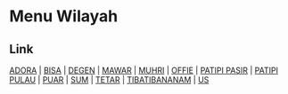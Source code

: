 # Menu Wilayah

## Link

[ADORA](https://github.com/gigit-pemilu/pemilu-2024-92-papua-barat/tree/main/pileg-dpr/hitung-suara/sub/92-papua-barat/sub/03-fak-fak/sub/09-teluk-patipi/sub/2011-adora)
 | 
[BISA](https://github.com/gigit-pemilu/pemilu-2024-92-papua-barat/tree/main/pileg-dpr/hitung-suara/sub/92-papua-barat/sub/03-fak-fak/sub/09-teluk-patipi/sub/2022-bisa)
 | 
[DEGEN](https://github.com/gigit-pemilu/pemilu-2024-92-papua-barat/tree/main/pileg-dpr/hitung-suara/sub/92-papua-barat/sub/03-fak-fak/sub/09-teluk-patipi/sub/2002-degen)
 | 
[MAWAR](https://github.com/gigit-pemilu/pemilu-2024-92-papua-barat/tree/main/pileg-dpr/hitung-suara/sub/92-papua-barat/sub/03-fak-fak/sub/09-teluk-patipi/sub/2017-mawar)
 | 
[MUHRI](https://github.com/gigit-pemilu/pemilu-2024-92-papua-barat/tree/main/pileg-dpr/hitung-suara/sub/92-papua-barat/sub/03-fak-fak/sub/09-teluk-patipi/sub/2021-muhri)
 | 
[OFFIE](https://github.com/gigit-pemilu/pemilu-2024-92-papua-barat/tree/main/pileg-dpr/hitung-suara/sub/92-papua-barat/sub/03-fak-fak/sub/09-teluk-patipi/sub/2020-offie)
 | 
[PATIPI PASIR](https://github.com/gigit-pemilu/pemilu-2024-92-papua-barat/tree/main/pileg-dpr/hitung-suara/sub/92-papua-barat/sub/03-fak-fak/sub/09-teluk-patipi/sub/2014-patipi-pasir)
 | 
[PATIPI PULAU](https://github.com/gigit-pemilu/pemilu-2024-92-papua-barat/tree/main/pileg-dpr/hitung-suara/sub/92-papua-barat/sub/03-fak-fak/sub/09-teluk-patipi/sub/2015-patipi-pulau)
 | 
[PUAR](https://github.com/gigit-pemilu/pemilu-2024-92-papua-barat/tree/main/pileg-dpr/hitung-suara/sub/92-papua-barat/sub/03-fak-fak/sub/09-teluk-patipi/sub/2001-puar)
 | 
[SUM](https://github.com/gigit-pemilu/pemilu-2024-92-papua-barat/tree/main/pileg-dpr/hitung-suara/sub/92-papua-barat/sub/03-fak-fak/sub/09-teluk-patipi/sub/2005-sum)
 | 
[TETAR](https://github.com/gigit-pemilu/pemilu-2024-92-papua-barat/tree/main/pileg-dpr/hitung-suara/sub/92-papua-barat/sub/03-fak-fak/sub/09-teluk-patipi/sub/2003-tetar)
 | 
[TIBATIBANANAM](https://github.com/gigit-pemilu/pemilu-2024-92-papua-barat/tree/main/pileg-dpr/hitung-suara/sub/92-papua-barat/sub/03-fak-fak/sub/09-teluk-patipi/sub/2018-tibatibananam)
 | 
[US](https://github.com/gigit-pemilu/pemilu-2024-92-papua-barat/tree/main/pileg-dpr/hitung-suara/sub/92-papua-barat/sub/03-fak-fak/sub/09-teluk-patipi/sub/2012-us)

